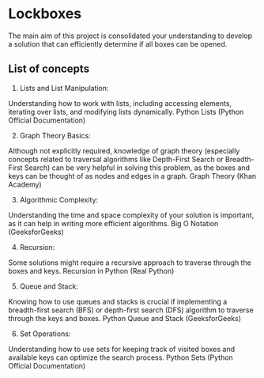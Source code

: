 # Lockboxes

The main aim of this project is consolidated your understanding to develop a solution that can efficiently determine if all boxes can be opened.

## List of concepts

1. Lists and List Manipulation:

Understanding how to work with lists, including accessing elements, iterating over lists, and modifying lists dynamically.
Python Lists (Python Official Documentation)

2. Graph Theory Basics:

Although not explicitly required, knowledge of graph theory (especially concepts related to traversal algorithms like Depth-First Search or Breadth-First Search) can be very helpful in solving this problem, as the boxes and keys can be thought of as nodes and edges in a graph.
Graph Theory (Khan Academy)

3. Algorithmic Complexity:

Understanding the time and space complexity of your solution is important, as it can help in writing more efficient algorithms.
Big O Notation (GeeksforGeeks)

4. Recursion:

Some solutions might require a recursive approach to traverse through the boxes and keys.
Recursion in Python (Real Python)

5. Queue and Stack:

Knowing how to use queues and stacks is crucial if implementing a breadth-first search (BFS) or depth-first search (DFS) algorithm to traverse through the keys and boxes.
Python Queue and Stack (GeeksforGeeks)

6. Set Operations:

Understanding how to use sets for keeping track of visited boxes and available keys can optimize the search process.
Python Sets (Python Official Documentation)
